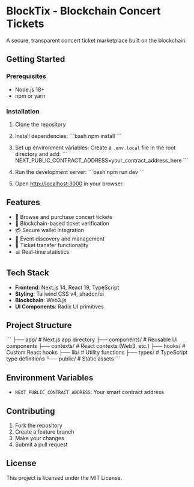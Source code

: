# BlockTix - Blockchain Concert Tickets

A secure, transparent concert ticket marketplace built on the blockchain.

## Getting Started

### Prerequisites

- Node.js 18+ 
- npm or yarn

### Installation

1. Clone the repository
2. Install dependencies:
   \`\`\`bash
   npm install
   \`\`\`

3. Set up environment variables:
   Create a `.env.local` file in the root directory and add:
   \`\`\`
   NEXT_PUBLIC_CONTRACT_ADDRESS=your_contract_address_here
   \`\`\`

4. Run the development server:
   \`\`\`bash
   npm run dev
   \`\`\`

5. Open [http://localhost:3000](http://localhost:3000) in your browser.

## Features

- 🎫 Browse and purchase concert tickets
- 🔗 Blockchain-based ticket verification
- 💳 Secure wallet integration
- 🎵 Event discovery and management
- 🔄 Ticket transfer functionality
- 📊 Real-time statistics

## Tech Stack

- **Frontend**: Next.js 14, React 19, TypeScript
- **Styling**: Tailwind CSS v4, shadcn/ui
- **Blockchain**: Web3.js
- **UI Components**: Radix UI primitives

## Project Structure

\`\`\`
├── app/                 # Next.js app directory
├── components/          # Reusable UI components
├── contexts/           # React contexts (Web3, etc.)
├── hooks/              # Custom React hooks
├── lib/                # Utility functions
├── types/              # TypeScript type definitions
└── public/             # Static assets
\`\`\`

## Environment Variables

- `NEXT_PUBLIC_CONTRACT_ADDRESS`: Your smart contract address

## Contributing

1. Fork the repository
2. Create a feature branch
3. Make your changes
4. Submit a pull request

## License

This project is licensed under the MIT License.
